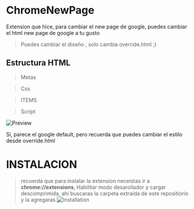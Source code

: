 # ChromeNewPage
Extension que hice, para cambiar el new page de google, puedes cambiar el html new page de google a tu gusto
> Puedes cambiar el diseño , solo cambia override.html ;)

## Estructura HTML

>Metas

> Css

> ITEMS

>Script

![Preview](https://cdn.upload.systems/uploads/uKUyk9wk.png)

 Si, parece el google default, pero recuerda que puedes cambiar el estilo desde override.html

# INSTALACION

> recuerda que para instalar la extension neceistas ir a **chrome://extensions**, Habilitar modo desarollador y cargar descomprimida, ahi buscaras la carpeta extraida de este repositiorio y la agregaras
![Installation](https://cdn.upload.systems/uploads/nUHpLnn4.png)